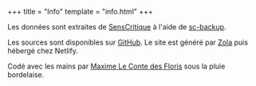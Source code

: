 +++
title = "Info"
template = "info.html"
+++

Les données sont extraites de [SensCritique](https://senscritique.com) à l'aide de [sc-backup](https://github.com/sc-backup).

Les sources sont disponibles sur [GitHub](https://github.com/mlcdf/films). Le site est généré par [Zola](https://getzola.org) puis hébergé chez Netlify. 

Codé avec les mains par [Maxime Le Conte des Floris](https://www.mlcdf.fr) sous la pluie bordelaise.
